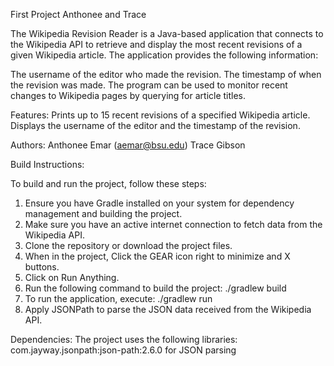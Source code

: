 First Project Anthonee and Trace

The Wikipedia Revision Reader is a Java-based application that connects to the Wikipedia API to retrieve and display the most recent revisions of a given Wikipedia article. The application provides the following information:

The username of the editor who made the revision.
The timestamp of when the revision was made. The program can be used to monitor recent changes to Wikipedia pages by querying for article titles.

Features:
Prints up to 15 recent revisions of a specified Wikipedia article.
Displays the username of the editor and the timestamp of the revision.

Authors:
Anthonee Emar (aemar@bsu.edu)
Trace Gibson

Build Instructions:

To build and run the project, follow these steps:

1. Ensure you have Gradle installed on your system for dependency management and building the project.
2. Make sure you have an active internet connection to fetch data from the Wikipedia API.
3. Clone the repository or download the project files.
4. When in the project, Click the GEAR icon right to minimize and X buttons.
5. Click on Run Anything.
6. Run the following command to build the project:
        ./gradlew build
7. To run the application, execute:
        ./gradlew run
8. Apply JSONPath to parse the JSON data received from the Wikipedia API.

Dependencies:
The project uses the following libraries:
com.jayway.jsonpath:json-path:2.6.0 for JSON parsing
